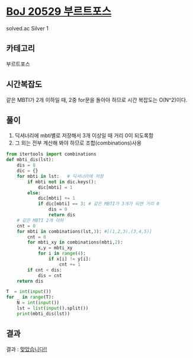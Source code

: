 # [BoJ 20529 부르트포스](https://www.acmicpc.net/problem/20529)

solved.ac Silver 1

## 카테고리

부르트포스

## 시간복잡도

같은 MBTI가 2개 이하일 때, 2중 for문을 돌아야 하므로 시간 복잡도는 O(N^2)이다.

## 풀이

1. 딕셔너리에 mbti별로 저장해서 3개 이상일 때 거리 0이 되도록함
2. 그 외는 전부 계산해 봐야 하므로 조합(combinations)사용 

```python
from itertools import combinations
def mbti_dis(lst):
    dis = 8
    dic = {}
    for mbti in lst:   # 딕셔너리에 저장
        if mbti not in dic.keys():
            dic[mbti] = 1
        else:
            dic[mbti] += 1
            if dic[mbti] == 3: # 같은 MBTI가 3개가 되면 거리 0
                dis = 0
                return dis
    # 같은 MBTI 2개 이하
    cnt = 0
    for mbti in combinations(lst,3): #[(1,2,3),(3,4,5)]
        cnt = 0
        for mbti_xy in combinations(mbti,2):
            x,y = mbti_xy
            for i in range(4):
                if x[i] != y[i]:
                    cnt += 1
        if cnt < dis:
            dis = cnt
    return dis

T  = int(input())
for _ in range(T):
    N = int(input())
    lst = list(input().split())
    print(mbti_dis(lst))
```

## 결과

결과 : [맞았습니다!!](https://www.acmicpc.net/source/62701318)
